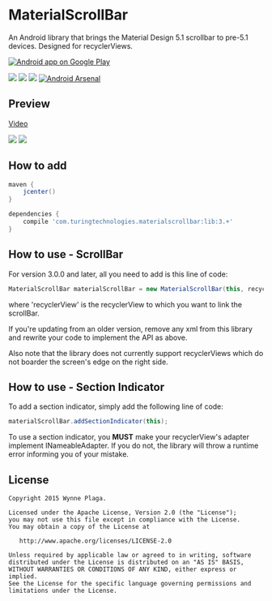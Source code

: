 # MaterialScrollBar

An Android library that brings the Material Design 5.1 scrollbar to pre-5.1 devices. Designed for recyclerViews.

<a href="https://play.google.com/store/apps/details?id=com.turingtechnologies.materialscrollbardemo">
  <img alt="Android app on Google Play" src="https://developer.android.com/images/brand/en_app_rgb_wo_45.png" />
</a>

![](https://img.shields.io/hexpm/l/plug.svg) ![](https://img.shields.io/github/release/krimin-killr21/MaterialScrollBar.svg?label=jCenter) ![](https://img.shields.io/badge/API-7%2B-blue.svg?style=flat) [![Android Arsenal](https://img.shields.io/badge/Android%20Arsenal-MaterialScrollBar-blue.svg?style=flat)](https://android-arsenal.com/details/1/2441)

Preview
-------

[Video](https://youtu.be/CmcPsJYuzME)

![](http://i.imgur.com/9rY0e8h.png)
![](http://i.imgur.com/8DNLqkn.png)

How to add
--------

```gradle
maven {
    jcenter()
}
```

```gradle
dependencies {
    compile 'com.turingtechnologies.materialscrollbar:lib:3.+'
}
```

How to use - ScrollBar
--------
For version 3.0.0 and later, all you need to add is this line of code:

```java
MaterialScrollBar materialScrollBar = new MaterialScrollBar(this, recyclerView);
```

where 'recyclerView' is the recyclerView to which you want to link the scrollBar.

If you're updating from an older version, remove any xml from this library and rewrite your code to implement the API as above.

Also note that the library does not currently support recyclerViews which do not boarder the screen's edge on the right side.

How to use - Section Indicator
--------
To add a section indicator, simply add the following line of code:

```java
materialScrollBar.addSectionIndicator(this);
```

To use a section indicator, you **MUST** make your recyclerView's adapter implement INameableAdapter. If you do not, the library will throw a runtime error informing you of your mistake.

License
--------

    Copyright 2015 Wynne Plaga.

    Licensed under the Apache License, Version 2.0 (the "License");
    you may not use this file except in compliance with the License.
    You may obtain a copy of the License at

       http://www.apache.org/licenses/LICENSE-2.0

    Unless required by applicable law or agreed to in writing, software
    distributed under the License is distributed on an "AS IS" BASIS,
    WITHOUT WARRANTIES OR CONDITIONS OF ANY KIND, either express or implied.
    See the License for the specific language governing permissions and
    limitations under the License.
